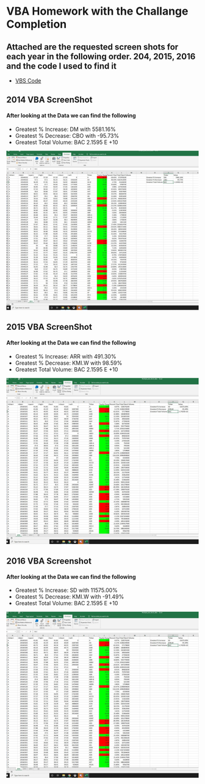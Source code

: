 # VBA Homework with the Challange Completion

## Attached are the requested screen shots for each year in the following order. 204, 2015, 2016 and the code I used to find it

* [VBS Code](https://github.com/alexcorona-25/UCI-Homework-Corona/blob/master/02_VBA-Challenge/VBA%20HomeWork.vbs)

## 2014 VBA ScreenShot
#### After looking at the Data we can find the following

* Greatest % Increase: DM with 5581.16%
* Greatest % Decrease: CBO with -95.73%
* Greatest Total Volume: BAC 2.1595 E +10

![2014 VBA](StockImages/Snip_2014.jpeg)

## 2015 VBA ScreenShot
#### After looking at the Data we can find the following

* Greatest % Increase: ARR with 491.30%
* Greatest % Decrease: KMI.W with 98.59%
* Greatest Total Volume: BAC 2.1595 E +10

![2015 VBA](StockImages/Snip_2016.jpeg)

## 2016 VBA Screenshot
#### After looking at the Data we can find the following

* Greatest % Increase: SD with 11575.00%
* Greatest % Decrease: KMI.W with -91.49%
* Greatest Total Volume: BAC 2.1595 E +10

![2016 VBA](StockImages/snip_2016.jpeg)